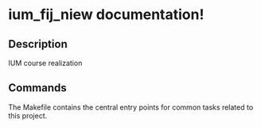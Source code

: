 # ium_fij_niew documentation!

## Description

IUM course realization

## Commands

The Makefile contains the central entry points for common tasks related to this project.

